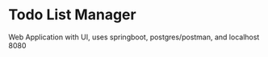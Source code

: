 # Todo List Manager
 Web Application with UI, uses springboot, postgres/postman, and localhost 8080
